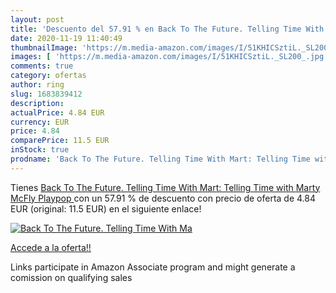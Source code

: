 ```yaml
---
layout: post
title: 'Descuento del 57.91 % en Back To The Future. Telling Time With Ma'
date: 2020-11-19 11:40:49
thumbnailImage: 'https://m.media-amazon.com/images/I/51KHICSztiL._SL200_.jpg'
images: [ 'https://m.media-amazon.com/images/I/51KHICSztiL._SL200_.jpg' ]
comments: true
category: ofertas
author: ring
slug: 1683839412
description:
actualPrice: 4.84 EUR
currency: EUR
price: 4.84
comparePrice: 11.5 EUR
inStock: true
prodname: 'Back To The Future. Telling Time With Mart: Telling Time with Marty McFly  Playpop '
---
```


Tienes [Back To The Future. Telling Time With Mart: Telling Time with Marty McFly  Playpop ](https://www.amazon.es/dp/1683839412/?tag=tolees-21) con un 57.91 % de descuento con precio de oferta de 4.84 EUR (original: 11.5 EUR) en el siguiente enlace!

[![Back To The Future. Telling Time With Ma](https://m.media-amazon.com/images/I/51KHICSztiL._SL200_.jpg)](https://www.amazon.es/dp/1683839412/?tag=tolees-21)

[Accede a la oferta!!](https://www.amazon.es/dp/1683839412/?tag=tolees-21)

Links participate in Amazon Associate program and might generate a comission on qualifying sales



